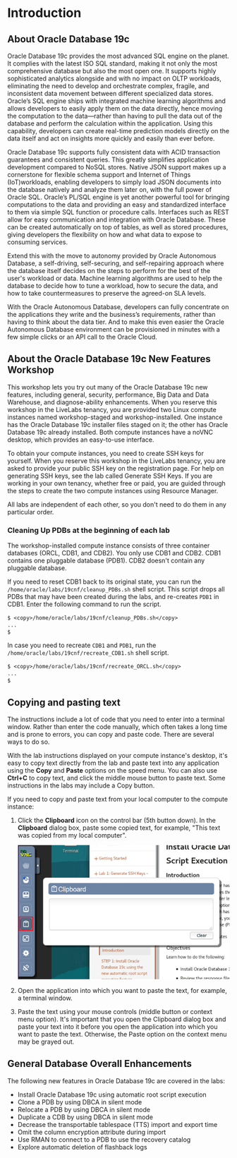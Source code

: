 # Introduction

## About Oracle Database 19c

Oracle Database 19c provides the most advanced SQL engine on the planet. It complies with the latest ISO SQL standard, making it not only the most comprehensive database but also the most open one. It supports highly sophisticated analytics alongside and with no impact on OLTP workloads, eliminating the need to develop and orchestrate complex, fragile, and inconsistent data movement between different specialized data stores. Oracle’s SQL engine ships with integrated machine learning algorithms and allows developers to easily apply them on the data directly, hence moving the computation to the data—rather than having to pull the data out of the database and perform the calculation within the application. Using this capability, developers can create real-time prediction models directly on the data itself and act on insights more quickly and easily than ever before.

[](youtube:LcsPSJrZDrI)

Oracle Database 19c supports fully consistent data with ACID transaction guarantees and consistent queries. This greatly simplifies application development compared to NoSQL stores. Native JSON support makes up a cornerstone for flexible schema support and Internet of Things (IoT)workloads, enabling developers to simply load JSON documents into the database natively and analyze them later on, with the full power of Oracle SQL. Oracle’s PL/SQL engine is yet another powerful tool for bringing computations to the data and providing an easy and standardized interface to them via simple SQL function or procedure calls. Interfaces such as REST allow for easy communication and integration with Oracle Database. These can be created automatically on top of tables, as well as stored procedures, giving developers the flexibility on how and what data to expose to consuming services.

Extend this with the move to autonomy provided by Oracle Autonomous Database, a self-driving, self-securing, and self-repairing approach where the database itself decides on the steps to perform for the best of the user's workload or data. Machine learning algorithms are used to help the database to decide how to tune a workload, how to secure the data, and how to take countermeasures to preserve the agreed-on SLA levels.

With the Oracle Autonomous Database, developers can fully concentrate on the applications they write and the business’s requirements, rather than having to think about the data tier. And to make this even easier the Oracle Autonomous Database environment can be provisioned in minutes with a few simple clicks or an API call to the Oracle Cloud.

## About the Oracle Database 19c New Features Workshop

This workshop lets you try out many of the Oracle Database 19c new features, including general, security, performance, Big Data and Data Warehouse, and diagnose-ability enhancements. When you reserve this workshop in the LiveLabs tenancy, you are provided two Linux compute instances named workshop-staged and workshop-installed. One instance has the Oracle Database 19c installer files staged on it; the other has Oracle Database 19c already installed. Both compute instances have a noVNC desktop, which provides an easy-to-use interface.

To obtain your compute instances, you need to create SSH keys for yourself. When you reserve this workshop in the LiveLabs tenancy, you are asked to provide your public SSH key on the registration page. For help on generating SSH keys, see the lab called Generate SSH Keys. If you are working in your own tenancy, whether free or paid, you are guided through the steps to create the two compute instances using Resource Manager.

All labs are independent of each other, so you don't need to do them in any particular order.

### Cleaning Up PDBs at the beginning of each lab

The workshop-installed compute instance consists of three container databases (ORCL, CDB1, and CDB2). You only use CDB1 and CDB2. CDB1 contains one pluggable database (PDB1). CDB2 doesn't contain any pluggable database.

If you need to reset CDB1 back to its original state, you can run the `/home/oracle/labs/19cnf/cleanup_PDBs.sh` shell script. This script drops all PDBs that may have been created during the labs, and re-creates `PDB1` in CDB1. Enter the following command to run the script.

```nohighlighting
$ <copy>/home/oracle/labs/19cnf/cleanup_PDBs.sh</copy>
...
$
```

In case you need to recreate `CDB1` and `PDB1`, run the `/home/oracle/labs/19cnf/recreate_CDB1.sh` shell script.

```nohighlighting
$ <copy>/home/oracle/labs/19cnf/recreate_ORCL.sh</copy>
...
$
```

## Copying and pasting text

The instructions include a lot of code that you need to enter into a terminal window. Rather than enter the code manually, which often takes a long time and is prone to errors, you can copy and paste code. There are several ways to do so.

With the lab instructions displayed on your compute instance's desktop, it's easy to copy text directly from the lab and paste text into any application using the **Copy** and **Paste** options on the speed menu. You can also use **Ctrl+C** to copy text, and click the middle mouse button to paste text. Some instructions in the labs may include a Copy button.

If you need to copy and paste text from your local computer to the compute instance:

1. Click the **Clipboard** icon on the control bar (5th button down). In the **Clipboard** dialog box, paste some copied text, for example, "This text was copied from my local computer".

    ![Clipboard](images/clipboard.png "Clipboard")

2. Open the application into which you want to paste the text, for example, a terminal window.

3. Paste the text using your mouse controls (middle button or context menu option). It's important that you open the Clipboard dialog box and paste your text into it before you open the application into which you want to paste the text. Otherwise, the Paste option on the context menu may be grayed out.





## General Database Overall Enhancements

The following new features in Oracle Database 19c are covered in the labs:

- Install Oracle Database 19c using automatic root script execution
- Clone a PDB by using DBCA in silent mode
- Relocate a PDB by using DBCA in silent mode
- Duplicate a CDB by using DBCA in silent mode
- Decrease the transportable tablespace (TTS) import and export time
- Omit the column encryption attribute during import
- Use RMAN to connect to a PDB to use the recovery catalog
- Explore automatic deletion of flashback logs
